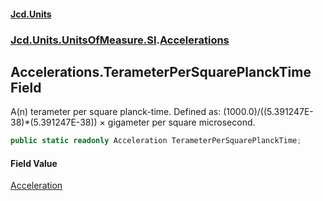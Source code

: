 #### [Jcd.Units](index.md 'index')
### [Jcd.Units.UnitsOfMeasure.SI](Jcd.Units.UnitsOfMeasure.SI.md 'Jcd.Units.UnitsOfMeasure.SI').[Accelerations](Accelerations.md 'Jcd.Units.UnitsOfMeasure.SI.Accelerations')

## Accelerations.TerameterPerSquarePlanckTime Field

A(n) terameter per square planck-time. Defined as: (1000.0)/((5.391247E-38)*(5.391247E-38)) × gigameter per square microsecond.

```csharp
public static readonly Acceleration TerameterPerSquarePlanckTime;
```

#### Field Value
[Acceleration](Acceleration.md 'Jcd.Units.UnitTypes.Acceleration')